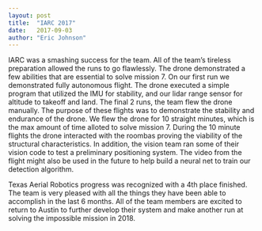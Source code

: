 ```yaml
---
layout: post
title:  "IARC 2017"
date:   2017-09-03
author: "Eric Johnson"
---
```


IARC was a smashing success for the team. All of the team’s tireless preparation allowed the runs to go flawlessly. The drone demonstrated a few abilities that are essential to solve mission 7.  On our first run we demonstrated fully autonomous flight. The drone executed a simple program that utilized the IMU for stability, and our lidar range sensor for altitude to takeoff and land.  The final 2 runs, the team flew the drone manually. The purpose of these flights was to demonstrate the stability and endurance of the drone. We flew the drone for 10 straight minutes, which is the max amount of time alloted to solve mission 7. During the 10 minute flights the drone interacted with the roombas proving the viability of the structural characteristics.  In addition, the vision team ran some of their vision code to test a preliminary positioning system. The video from the flight might also be used in the future to help build a neural net to train our detection algorithm.

Texas Aerial Robotics progress was recognized with a 4th place finished. The team is very pleased with all the things they have been able to accomplish in the last 6 months. All of the team members are excited to return to Austin to further develop their system and make another run at solving the impossible mission in 2018.


